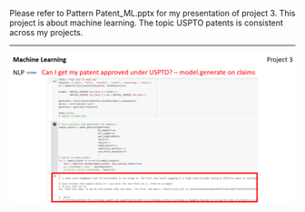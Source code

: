 Please refer to Pattern Patent_ML.pptx for my presentation of project 3. This project is about machine learning. The topic USPTO patents is consistent across my projects.

- - -

![1-Logo](ML1.PNG)

